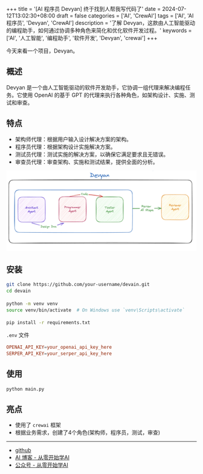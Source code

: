 +++
title = '[AI 程序员 Devyan] 终于找到人帮我写代码了'
date = 2024-07-12T13:02:30+08:00
draft = false
categories = ['AI', 'CrewAI']
tags = ['AI', 'AI程序员', 'Devyan', 'CrewAI']
description = '了解 Devyan，这款由人工智能驱动的编程助手，如何通过协调多种角色来简化和优化软件开发过程。'
keywords = ['AI', '人工智能', '编程助手', '软件开发', 'Devyan', 'crewai']
+++

今天来看一个项目，Devyan。

## 概述

Devyan 是一个由人工智能驱动的软件开发助手，它协调一组代理来解决编程任务。它使用 OpenAI 的基于 GPT 的代理来执行各种角色，如架构设计、实施、测试和审查。

## 特点
- 架构师代理：根据用户输入设计解决方案的架构。
- 程序员代理：根据架构设计实施解决方案。
- 测试员代理：测试实施的解决方案，以确保它满足要求且无错误。
- 审查员代理：审查架构、实施和测试结果，提供全面的分析。

![architecture](architecture.png)

## 安装

```bash
git clone https://github.com/your-username/devain.git
cd devain

python -m venv venv
source venv/bin/activate  # On Windows use `venv\Scripts\activate`

pip install -r requirements.txt
```

`.env` 文件
```conf
OPENAI_API_KEY=your_openai_api_key_here
SERPER_API_KEY=your_serper_api_key_here
```

## 使用

```bash
python main.py
```

## 亮点

- 使用了 `crewai` 框架
- 根据业务需求，创建了4个角色(架构师，程序员，测试，审查)

---

- [github](https://github.com/theyashwanthsai/Devyan)
- [AI 博客 - 从零开始学AI](https://ai-blog.aihub2022.top/zh/post/ai-programmer-devyan-intro/)
- [公众号 - 从零开始学AI](https://mp.weixin.qq.com/s?__biz=MzA3MDIyNTgzNA==&mid=2649977599&idx=1&sn=7ee03a434c3bfd9226ce3aaa2a4f0f4a&chksm=86c7c83ab1b0412cd4621308e52246614ddca3895f9eedfae8acf97405850e44c2fb5974b0b6#rd)
<!-- - [CSDN - 从零开始学AI](...) -->
<!-- - [掘金 - 从零开始学AI](...) -->
<!-- - [知乎 - 从零开始学AI](...) -->
<!-- - [阿里云 - 从零开始学AI](...) -->
<!-- - [腾讯云 - 从零开始学AI](...) -->
